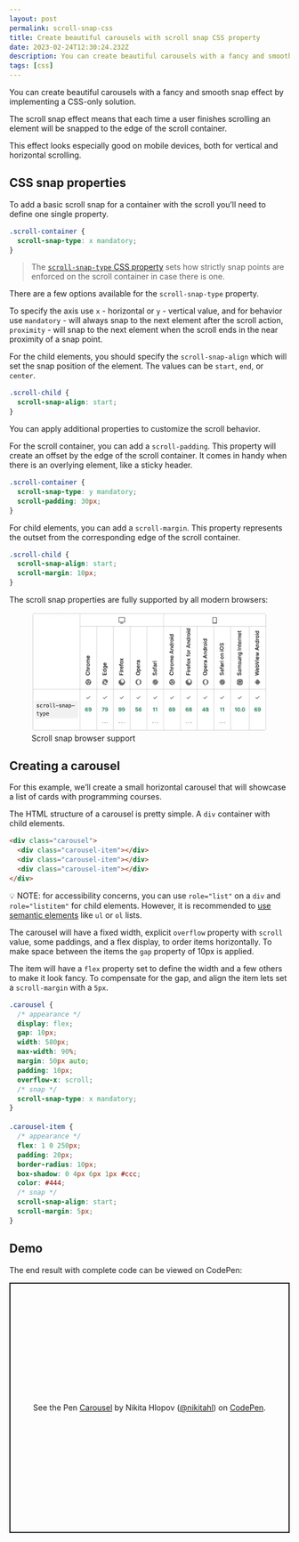 ```yaml
---
layout: post
permalink: scroll-snap-css
title: Create beautiful carousels with scroll snap CSS property
date: 2023-02-24T12:30:24.232Z
description: You can create beautiful carousels with a fancy and smooth snap effect by implementing a CSS-only solution.
tags: [css]
---
```


You can create beautiful carousels with a fancy and smooth snap effect by implementing a CSS-only solution.

The scroll snap effect means that each time a user finishes scrolling an element will be snapped to the edge of the scroll container.

This effect looks especially good on mobile devices, both for vertical and horizontal scrolling.

## CSS snap properties

To add a basic scroll snap for a container with the scroll you’ll need to define one single property.

```css
.scroll-container {
  scroll-snap-type: x mandatory;
}
```

> The [`scroll-snap-type` CSS property](https://developer.mozilla.org/en-US/docs/Web/CSS/scroll-snap-type) sets how strictly snap points are enforced on the scroll container in case there is one.

There are a few options available for the `scroll-snap-type` property.

To specify the axis use `x` - horizontal or `y` - vertical value, and for behavior use `mandatory` - will always snap to the next element after the scroll action, `proximity` - will snap to the next element when the scroll ends in the near proximity of a snap point.

For the child elements, you should specify the `scroll-snap-align` which will set the snap position of the element. The values can be `start`, `end`, or `center`.
```css
.scroll-child {
  scroll-snap-align: start;
}
```
You can apply additional properties to customize the scroll behavior.

For the scroll container, you can add a `scroll-padding`. This property will create an offset by the edge of the scroll container. It comes in handy when there is an overlying element, like a sticky header.

```css
.scroll-container {
  scroll-snap-type: y mandatory;
  scroll-padding: 30px;
}
```

For child elements, you can add a `scroll-margin`. This property represents the outset from the corresponding edge of the scroll container.

```css
.scroll-child {
  scroll-snap-align: start;
  scroll-margin: 10px;
}
```

The scroll snap properties are fully supported by all modern browsers:

<figure class="figure-centered">
  <a href="https://developer.mozilla.org/en-US/docs/Web/CSS/scroll-snap-type#browser_compatibility" target="_blank" rel="noreferrer noopener">
    <img class="shadow" src="/images/browser-support/scroll-snap-browser-support.webp" loading="lazy" alt="Scroll snap browser support">
  </a>
  <figcaption>Scroll snap browser support</figcaption>
</figure>

## Creating a carousel

For this example, we’ll create a small horizontal carousel that will showcase a list of cards with programming courses.

The HTML structure of a carousel is pretty simple. A `div` container with child elements.

```html
<div class="carousel">
  <div class="carousel-item"></div>
  <div class="carousel-item"></div>
  <div class="carousel-item"></div>
</div>
```

<p class="note">💡 NOTE: for accessibility concerns, you can use <code>role="list"</code> on a <code>div</code> and <code>role="listitem"</code> for child elements. However, it is recommended to <a href="/why-it-is-important-to-write-semantic-html">use semantic elements</a> like <code>ul</code> or <code>ol</code> lists.</p>

The carousel will have a fixed width, explicit `overflow` property with `scroll` value, some paddings, and a flex display, to order items horizontally. To make space between the items the `gap` property of 10px is applied.

The item will have a `flex` property set to define the width and a few others to make it look fancy. To compensate for the gap, and align the item lets set a `scroll-margin` with a `5px`.

```css
.carousel {
  /* appearance */
  display: flex;
  gap: 10px;
  width: 580px;
  max-width: 90%;
  margin: 50px auto;
  padding: 10px;
  overflow-x: scroll;
  /* snap */
  scroll-snap-type: x mandatory;
}

.carousel-item {
  /* appearance */
  flex: 1 0 250px;
  padding: 20px;
  border-radius: 10px;
  box-shadow: 0 4px 6px 1px #ccc;
  color: #444;
  /* snap */
  scroll-snap-align: start;
  scroll-margin: 5px;
}

```
 
## Demo

The end result with complete code can be viewed on CodePen:

<p class="codepen" data-height="450" data-default-tab="result" data-slug-hash="RwYRBBz" data-user="nikitahl" style="height: 450px; box-sizing: border-box; display: flex; align-items: center; justify-content: center; border: 2px solid; margin: 1em 0; padding: 1em;">
  <span>See the Pen <a href="https://codepen.io/nikitahl/pen/RwYRBBz">
  Carousel</a> by Nikita Hlopov (<a href="https://codepen.io/nikitahl">@nikitahl</a>)
  on <a href="https://codepen.io">CodePen</a>.</span>
</p>
<script async src="https://cpwebassets.codepen.io/assets/embed/ei.js"></script>
